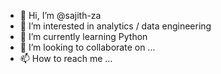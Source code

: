 - 👋 Hi, I’m @sajith-za
- 👀 I’m interested in analytics / data engineering
- 🌱 I’m currently learning Python
- 💞️ I’m looking to collaborate on ...
- 📫 How to reach me ...

<!---
sajith-za/sajith-za is a ✨ special ✨ repository because its `README.md` (this file) appears on your GitHub profile.
You can click the Preview link to take a look at your changes.
--->

